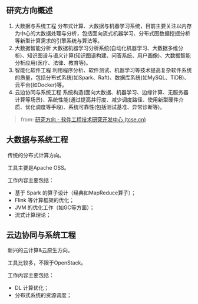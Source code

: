 ## 研究方向概述

1. 大数据与系统工程
    分布式计算、大数据与机器学习系统，目前主要关注以内存为中心的大数据处理与分析，包括面向流式机器学习、分布式图数据挖掘分析等新型计算需求的引擎系统与算法等。
2. 大数据智能分析
    大数据机器学习分析系统(自动化机器学习、大数据多维分析)、知识图谱与语义计算(知识图谱构建、问答系统、用户画像)、大数据智能分析应用(医疗、法律、教育等)。
3. 智能化软件工程
    利用程序分析、软件测试、机器学习等技术提高复杂软件系统的质量，包括分布式系统(如Spark、Raft)、数据库系统(如MySQL、TiDB)、云平台(如Docker)等。
4. 云边协同与系统工程
    系统构造(面向大数据、机器学习、边缘计算、无服务器计算等场景)、系统性能(通过提高并行度、减少调度路径、使用新型硬件介质、优化调度等手段)、系统可靠性(包括测试基准、异常诊断等)。

> from: [研究方向 - 软件工程技术研究开发中心 (tcse.cn)](http://tcse.cn/research)





## 大数据与系统工程

​	传统的分布式计算方向。

​	工具主要是Apache OSS。

​	工作内容主要包括：

- 基于 Spark 的算子设计（经典如MapReduce算子）；
- Flink 等计算框架的优化；
- JVM 的优化工作（如GC等方面）；
- 流式计算理论；







## 云边协同与系统工程

​	新兴的云计算&云原生方向。

​	工具比较多，不限于OpenStack。

​	工作内容主要包括：

- DL 计算优化；
- 分布式系统的资源调度；



